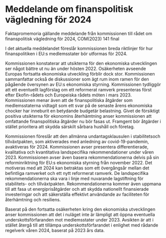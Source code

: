 # Meddelande om finanspolitisk vägledning för 2024

Faktapromemoria gällande meddelande från kommissionen till rådet om finanspolitisk
vägledning för 2024, COM(2023) 141 final

I det aktuella meddelandet föreslår kommissionen breda riktlinjer för hur finanspolitiken i EU:s medlemsstater bör utformas för 2024.

Kommissionen konstaterar att utsikterna för den ekonomiska utvecklingen ser något bättre ut nu än under hösten 2022. Osäkerheten avseende Europas fortsatta ekonomiska utveckling förblir dock stor. Kommissionen sammanfattar också de diskussioner som ägt rum inom ramen för den pågående översynen av EU:s ekonomiska styrning. Kommissionen tydliggör att ett eventuellt lagförslag om ett reformerat ramverk presenteras först efter Ekofin-rådets och Europeiska rådets möten i mars 2023. Kommissionen menar även att de finanspolitiska åtgärder som medlemsstaterna vidtagit som ett svar på de senaste årens ekonomiska chocker har inneburit en betydande budgetär belastning. Givet de försiktigt positiva utsikterna för ekonomins återhämtning anser kommissionen att omfattande finanspolitiska åtgärder nu bör fasas ut. Framgent bör åtgärder i stället prioritera att skydda särskilt sårbara hushåll och företag.

Kommissionen föreslår att den allmänna undantagsklausulen i stabilitetsoch tillväxtpakten, som aktiverades med anledning av covid-19-pandemin, avaktiveras för 2024. Kommissionen avser presentera differentierade, kvalitativa och kvantitativa landspecifika rekommendationer under våren 2023. Kommissionen avser även basera rekommendationerna delvis på sin reforminriktning för EU:s ekonomiska styrning från november 2022. Det motiveras med att 2024 kan betraktas som ett övergångsår mellan det befintliga ramverket och ett nytt reformerat ramverk. De landspecifika rekommendationerna ska vara i linje med nuvarande lagstiftning för stabilitets- och tillväxtpakten. Rekommendationerna kommer även uppmana till att fasa ut energiprisåtgärder och att skydda nationellt finansierade investeringar och att säkerställa effektivt användande av faciliteten för återhämtning och resiliens.

Baserat på den fortsatta osäkerheten kring den ekonomiska utvecklingen anser kommissionen att det i nuläget inte är lämpligt att öppna eventuella underskottsförfaranden mot medlemsstater under 2023. Avsikten är att i stället återgå till att tillämpa underskottsförfarandet i enlighet med rådande regelverk våren 2024, baserat på 2023 års data.
